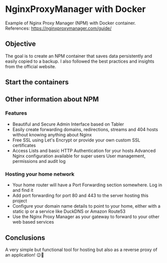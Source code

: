 # NginxProxyManager with Docker
Example of Nginx Proxy Manager (NPM) with Docker container.<br>
References: https://nginxproxymanager.com/guide/

## Objective
The goal is to create an NPM container that saves data persistently and easily copied to a backup. I also followed the best practices and insights from the official website.

## Start the containers


## Other information about NPM
### Features
- Beautiful and Secure Admin Interface based on Tabler
- Easily create forwarding domains, redirections, streams and 404 hosts without knowing anything about Nginx
- Free SSL using Let's Encrypt or provide your own custom SSL certificates
- Access Lists and basic HTTP Authentication for your hosts
Advanced Nginx configuration available for super users
User management, permissions and audit log
### Hosting your home network
- Your home router will have a Port Forwarding section somewhere. Log in and find it
- Add port forwarding for port 80 and 443 to the server hosting this project
- Configure your domain name details to point to your home, either with a static ip or a service like DuckDNS or Amazon Route53
- Use the Nginx Proxy Manager as your gateway to forward to your other web based services

## Conclusions
A very simple but functional tool for hosting but also as a reverse proxy of an application!  &#128521;&#128406;